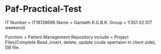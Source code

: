 # Paf-Practical-Test

IT Number = IT18138696
Name = Gamlath K.G.B.K.
Group = Y3S1 02.1(IT weekend)

Function = Patient Management
Repository include = Project Files(Complete Read ,insert, delete, update crude opertaion in client side), DB file.
